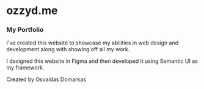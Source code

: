 # ozzyd.me

### My Portfolio

I've created this website to showcase my abilities in web design and development along with showing off all my work.

I designed this website in Figma and then developed it using Semantic UI as my framework. 

Created by Osvaldas Domarkas
